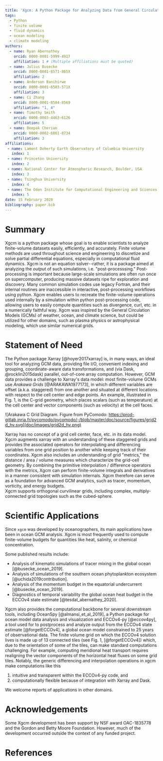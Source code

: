 ```yaml
---
title: 'Xgcm: A Python Package for Analyzing Data from General Circulation Models'
tags:
  - Python
  - finite volume
  - fluid dynamics
  - ocean modeling
  - climate modeling
authors:
  - name: Ryan Abernathey
    orcid: 0000-0001-5999-4917
    affiliation: 1 # (Multiple affiliations must be quoted)
  - name: Julius Busecke
    orcid: 0000-0001-8571-865X
    affiliation: 2
  - name: Anderson Banihirwe
    orcid: 0000-0001-6583-571X
    affiliation: 3
  - name: Ci Zhang
    orcid: 0000-0001-8584-8569
    affiliation: "1, 4"
  - name: Timothy Smith
    orcid: 0000-0003-4463-6126
    affiliation: 5
  - name: Deepak Cherian
    orcid: 0000-0002-6861-8734
    affiliation: 3
affiliations:
 - name: Lamont Doherty Earth Observatory of Columbia University
   index: 1
 - name: Princeton University
   index: 2
 - name: National Center for Atmospheric Research, Boulder, USA
   index: 3
 - name: Tsinghua University
   index: 4
 - name: The Oden Institute for Computational Engineering and Sciences, The University of Texas at Austin
   index: 5
date: 15 February 2020
bibliography: paper.bib
---
```


# Summary

Xgcm is a python package whose goal is to enable scientists to analyze
finite-volume datasets easily, efficiently, and accurately.
Finite volume methods are used throughout science and engineering to
discretize and solve partial differential equations, especially in computational fluid dynamics.
Xgcm is not an equation solver--rather, it is a package aimed at analyzing
the *output* of such simulations, i.e. "post-processsing."
Post-processing is important because large-scale simulations are often run
once on supercomputer, producing massive datasets ripe for exploration and
discovery.
Many common simulation codes use legacy Fortran, and their internal routines
are inaccessible in interactive, post-processing workflows using python.
Xgcm enables users to recreate the finite-volume operations used
internally by a simulation within python post-processing code, allowing users
to easily compute quantities such as divergence, curl, etc. in a numerically
faithful way.
Xgcm was inspired by the General Circulation Models (GCMs) of weather,
ocean, and climate science, but could be utilized for other domains, such
as plasma physics or astrophysical modeling, which use similar numerical grids.

# Statement of Need

The Python package Xarray  [@hoyer2017xarray] is, in many ways, an ideal tool for analyzing GCM
data, providing file I/O, convenient indexing and grouping, coordinate-aware data
transformations, and (via Dask, @rocklin2015dask) parallel, out-of-core array computation.
However, GCM data provides a challenge to Xarray's data model: most finite-volume GCMs use
_Arakawa Grids_ [@ARAKAWA1977173], in which different variables are offset (a.k.a. staggered) from one another and situated at different locations with respect to the cell center and edge points.
An example, illustrated in Fig. 1, is the C-grid geometry, which places scalars
(such as temperature) at the cell center and vector components (such as velocity)
at the cell faces.

![Arakawa C Grid Diagram. Figure from PyComodo: https://prod-gitlab.inria.fr/pycomodo/pycomodo/-/blob/master/doc/source/figures/grid2d_hv.svg](doc/images/grid2d_hv.png)

Xarray has no concept of a grid cell center, face, etc. in its data model.
Xgcm augments xarray with an understanding of these staggered grids and
provides the associated operators for interpolating and differencing variables
from one grid position to another while keeping track of their coordinates.
Xgcm also includes an understanding of grid "metrics," the distance / area /
volume measures which characterize the grid-cell geometry.
By combining the primitive interpolation / difference
operators with the metrics, Xgcm can perform finite-volume integrals and
derivatives in a manner consistent with simulation internals.
Xgcm therefore can serve as a foundation for advanced GCM analytics, such as
tracer, momentum, vorticity, and energy budgets.  
Xgcm supports orthogonal curvilinear grids, including complex, multiply-connected
grid topologies such as the cubed-sphere.

# Scientific Applications

Since ``xgcm`` was developed by oceanographers, its main applications have been
in ocean GCM analysis.
Xgcm is most frequently used to compute finite-volume budgets for quantities
like heat, salinity, or chemical concentration.

Some published results include:
- Analysis of kinematic simulations of tracer mixing in the global ocean [@busecke_ocean_2019].
- Analysis of simulations of the southern ocean phytoplankton ecosystem [@uchida2019contribution].
- Analysis of the momentum budget in the equatorial undercurrent [@busecke_ocean_2019].
- Diagnostics of temporal variability the global ocean heat budget in the ECCOv4 state estimate [@tesdal_abernathey_2020].

Xgcm also provides the computational backbone for several downstream tools, including
OceanSpy [@almansi_et_al_2019], a Python package for ocean model
data analysis and visualization and ECCOv4-py [@eccov4py], a tool used
for to postprocess and analyze output from the ECCOv4 state estimate [@forgetECCOv4],
a global ocean model constrained to 25 years of observational data.
The finite volume grid on which the ECCOv4 solution lives is made up of 13 connected tiles
(see Fig. 1, [@forgetECCOv4]) which, due to the orientation of some of the tiles,
can make standard computations challenging.
For example, computing meridional heat transport requires realigning the vector components of
the horizontal heat fluxes on some grid tiles.
Notably, the generic differencing and interpolation operations in xgcm
make computations like this
1. intuitive and transparent within the ECCOv4-py code, and
2. computationally flexible because of integration with Xarray and Dask.


We welcome reports of applications in other domains.

# Acknowledgements

Some Xgcm development has been support by NSF award OAC-1835778 and the Gordon and Betty Moore Foundation.
However, much of the development occurred outside the context of any funded project.

# References
